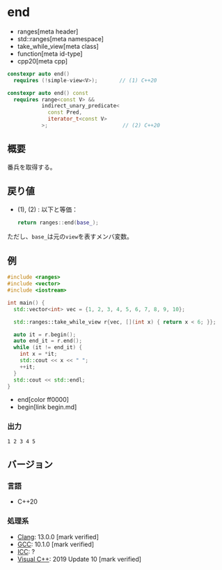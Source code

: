 # end
* ranges[meta header]
* std::ranges[meta namespace]
* take_while_view[meta class]
* function[meta id-type]
* cpp20[meta cpp]

```cpp
constexpr auto end()
  requires (!simple-view<V>);       // (1) C++20

constexpr auto end() const
  requires range<const V> &&
           indirect_unary_predicate<
             const Pred,
             iterator_t<const V>
           >;                        // (2) C++20
```

## 概要
番兵を取得する。

## 戻り値
- (1), (2) : 以下と等価：
    ```cpp
    return ranges::end(base_);
    ```

ただし、`base_`は元の`view`を表すメンバ変数。

## 例

```cpp example
#include <ranges>
#include <vector>
#include <iostream>

int main() {
  std::vector<int> vec = {1, 2, 3, 4, 5, 6, 7, 8, 9, 10};

  std::ranges::take_while_view r{vec, [](int x) { return x < 6; }};

  auto it = r.begin();
  auto end_it = r.end();
  while (it != end_it) {
    int x = *it;
    std::cout << x << " ";
    ++it;
  }
  std::cout << std::endl;
}
```
* end[color ff0000]
* begin[link begin.md]

### 出力

```
1 2 3 4 5 
```

## バージョン
### 言語
- C++20

### 処理系
- [Clang](/implementation.md#clang): 13.0.0 [mark verified]
- [GCC](/implementation.md#gcc): 10.1.0 [mark verified]
- [ICC](/implementation.md#icc): ?
- [Visual C++](/implementation.md#visual_cpp): 2019 Update 10 [mark verified]